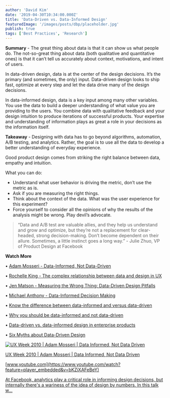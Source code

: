 ```yaml
---
author: 'David Kim'
date: '2019-04-30T10:34:00.000Z'
title: 'Data-Driven vs. Data-Informed Design'
featuredImage: '/images/posts/dbp/placeholder.jpg'
publish: true
tags: ['Best Practices', 'Research']
---
```


**Summary** - The great thing about data is that it can show us what people do. The not-so-great thing about data (both qualitative and quantitative ones) is that it can’t tell us accurately about context, motivations, and intent of users.

In data-driven design, data is at the center of the design decisions. It’s the primary (and sometimes, the only) input. Data-driven design looks to ship fast, optimize at every step and let the data drive many of the design decisions.

In data-informed design, data is a key input among many other variables. You use the data to build a deeper understanding of what value you are providing to the users. You combine data with qualitative feedback and your design intuition to produce iterations of successful products. Your expertise and understanding of information plays as great a role in your decisions as the information itself.

**Takeaway** - Designing with data has to go beyond algorithms, automation, A/B testing, and analytics. Rather, the goal is to use all the data to develop a better understanding of everyday experience.

Good product design comes from striking the right balance between data, empathy and intuition.

What you can do:

-   Understand what user behavior is driving the metric, don’t use the metric as is.
-   Ask if you are measuring the right things.
-   Think about the context of the data. What was the user experience for this experiment?
-   Force yourself to consider all the opinions of why the results of the analysis might be wrong. Play devil’s advocate.

> “Data and A/B test are valuable allies, and they help us understand and grow and optimize, but they’re not a replacement for clear-headed, strong decision-making. Don’t become dependent on their allure. Sometimes, a little instinct goes a long way.” - Julie Zhuo, VP of Product Design at Facebook

**Watch More**

• [Adam Mosseri - Data-Informed, Not Data-Driven](https://www.youtube.com/watch?feature=player_embedded&v=bKZiXAFeBeY)

• [Rochelle King - The complex relationship between data and design in UX](https://www.youtube.com/watch?v=YTRIeWI0EGQ)

• [Jen Matson - Measuring the Wrong Thing: Data-Driven Design Pitfalls](https://vimeo.com/110174565)

• [Michael Anthony - Data-Informed Decision Making](https://www.youtube.com/watch?v=uK9DQTkN0l0)

• [Know the difference between data-informed and versus data-driven](https://andrewchen.co/know-the-difference-between-data-informed-and-versus-data-driven/)

• [Why you should be data-informed and not data-driven](https://hackernoon.com/why-you-should-be-data-informed-and-not-data-driven-76079d187989)

• [Data-driven vs. data-informed design in enterprise products](https://medium.com/designing-atlassian/data-driven-vs-data-informed-design-in-enterprise-products-538749b1b4eb)

• [Six Myths about Data-Driven Design](http://uxmag.com/articles/six-myths-about-data-driven-design)

[![UX Week 2010 | Adam Mosseri | Data Informed, Not Data Driven](https://i.ytimg.com/vi/bKZiXAFeBeY/hqdefault.jpg)](https://www.youtube.com/watch?feature=player_embedded&v=bKZiXAFeBeY)

[UX Week 2010 | Adam Mosseri | Data Informed, Not Data Driven](https://www.youtube.com/watch?feature=player_embedded&v=bKZiXAFeBeY)

[www.youtube.com](https://www.youtube.com/watch?feature=player_embedded&v=bKZiXAFeBeY)

[At Facebook, analytics play a critical role in informing design decisions, but internally there's a wariness of the idea of design by numbers. In this talk w...](https://www.youtube.com/watch?feature=player_embedded&v=bKZiXAFeBeY)
